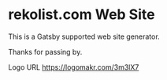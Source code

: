 # rekolist.com Web Site

This is a Gatsby supported web site generator.

Thanks for passing by.

Logo URL https://logomakr.com/3m3lX7